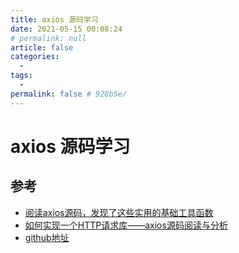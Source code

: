 ```yaml
---
title: axios 源码学习
date: 2021-05-15 00:08:24
# permalink: null
article: false
categories: 
  - 
tags: 
  - 
permalink: false # 928b5e/
---
```



# axios 源码学习



## 参考
- [阅读axios源码，发现了这些实用的基础工具函数](https://juejin.cn/post/7042610679815241758)
- [如何实现一个HTTP请求库——axios源码阅读与分析](https://juejin.cn/post/6844903602280988686)
- [github地址](https://github.com/axios/axios)